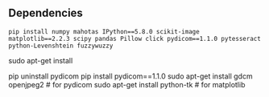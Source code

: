 
## Dependencies

```
pip install numpy mahotas IPython==5.8.0 scikit-image matplotlib==2.2.3 scipy pandas Pillow click pydicom==1.1.0 pytesseract python-Levenshtein fuzzywuzzy
```


sudo apt-get install 

pip uninstall pydicom
pip install pydicom==1.1.0
sudo apt-get install gdcm openjpeg2 # for pydicom
sudo apt-get install python-tk # for matplotlib


